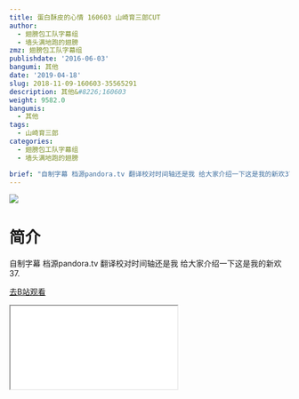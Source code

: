 ```yaml
---
title: 蛋白酥皮的心情 160603 山崎育三郎CUT
author:
  - 翅膀包工队字幕组
  - 墙头满地跑的翅膀
zmz: 翅膀包工队字幕组
publishdate: '2016-06-03'
bangumi: 其他
date: '2019-04-18'
slug: 2018-11-09-160603-35565291
description: 其他&#8226;160603
weight: 9582.0
bangumis:
  - 其他
tags:
  - 山崎育三郎
categories:
  - 翅膀包工队字幕组
  - 墙头满地跑的翅膀

brief: "自制字幕 档源pandora.tv 翻译校对时间轴还是我 给大家介绍一下这是我的新欢37."
---
```

![](https://i.imgur.com/5m7WPwq.jpg)
# 简介  
自制字幕
档源pandora.tv 翻译校对时间轴还是我
给大家介绍一下这是我的新欢37.  

[去B站观看](https://www.bilibili.com/video/av35565291/)
<div class ="resp-container"><iframe class="testiframe" src="//player.bilibili.com/player.html?aid=35565291"", scrolling="no", allowfullscreen="true" > </iframe></div> 
